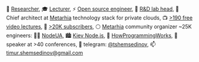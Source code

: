 🔭 [Researcher](https://linkedin.com/in/shemsedinov),
🎓 [Lecturer](https://github.com/HowProgrammingWorks/Index),
⚡ [Open source engineer](https://profile.codersrank.io/user/tshemsedinov),
👷 [R&D lab head](http://metarhia.com/),
📐 Chief architect at [Metarhia](https://github.com/metarhia)
technology stack for private clouds,
📺 [>190 free video lectures](https://www.youtube.com/TimurShemsedinov),
🔔 [>20K subscribers](https://www.youtube.com/TimurShemsedinov),
⚪ [Metarhia](https://github.com/metarhia) community organizer ~25K engineers:
👨‍💻 [NodeUA](https://www.meetup.com/NodeUA/),
🏙️ [Kiev Node.js](http://www.meetup.com/KievNodeJS/),
🌱 [HowProgrammingWorks](https://www.meetup.com/HowProgrammingWorks/),
📢 speaker at >40 conferences,
💬 telegram: [@tshemsedinov](https://telegram.me/tshemsedinov),
📫 [timur.shemsedinov@gmail.com](mailto:timur.shemsedinov@gmail.com)
